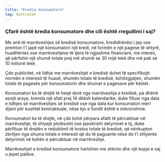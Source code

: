 ```yaml
---
title: "Kredia konsumatore"
tag: kontratat
---
```


### Çfarë është kredia konsumatore dhe cili është rregullimi i saj?

Me anë të marrëveshjes së kredisë konsumatore, kredidhënësi i jep ose premton t’i japë një konsumatori një kredi, në formën e një pagese të shtyrë, huadhënies ose marrëveshjeve të tjera të ngjashme financiare, me interes, që përfshin një shumë totale prej më shumë se 30 mijë lekë dhe më pak se 10 milionë lekë.

Çdo publicitet, në lidhje me marrëveshjet e kredisë duhet të specifikojë: normën e interesit të huasë, shumën totale të kredisë, kohëzgjatjen, shumën totale të pagesës për konsumatorin dhe shumat e pagesave për këstet.

Konsumatori ka të drejtë të heqë dorë nga marrëveshja e kredisë, pa dhënë asnjë arsye, brenda një afati prej 14 ditësh kalendarike, duke filluar nga data e lidhjes së marrëveshjes së kredisë ose nga data kur konsumatori merr dijeni për kushtet kontraktuale, nëse kjo e fundit është e mëvonshme.

Konsumatori ka të drejtë, në çdo kohë përpara afatit të përcaktuar në marrëveshje, të shlyejë plotësisht ose pjesërisht detyrimet e tij, duke përfituar të drejtën e reduktimit të kostos totale të kredisë, që nënkupton zbritjen nga shuma totale e interesit që do të paguante nëse do t’i shlyente detyrimet në kohën e përcaktuar në marrëveshje.

Marrëveshjet e kredisë konsumatore hartohen me shkrim dhe një kopje e saj u jepet palëve.

